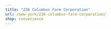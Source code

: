 ```yaml
---
title: "236 Columbus Farm Corporation"
url: /new-york/236-columbus-farm-corporation/
shop: convenience
---
```

